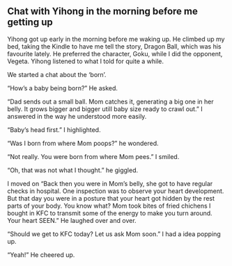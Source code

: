 ## Chat with Yihong in the morning before me getting up

Yihong got up early in the morning before me waking up. He climbed up my bed, taking the Kindle to have me tell the story, Dragon Ball, which was his favourite lately. He preferred the character, Goku, while I did the opponent, Vegeta. Yihong listened to what I told for quite a while. 

We started a chat about the ‘born’.

“How’s a baby being born?” He asked.

“Dad sends out a small ball. Mom catches it, generating a big one in her belly. It grows bigger and bigger utill baby size ready to crawl out.” I answered in the way he understood more easily.

“Baby’s head first.” I highlighted.

“Was I born from where Mom poops?” he wondered.

“Not really. You were born from where Mom pees.” I smiled.

“Oh, that was not what I thought.” he giggled.

I moved on “Back then you were in Mom’s belly, she got to have regular checks in hospital. One inspection was to observe your heart development. But that day you were in a posture that your heart got hidden by the rest parts of your body. You know what? Mom took bites of fried chichens I bought in KFC to transmit some of the energy to make you turn around. Your heart SEEN.”
He laughed over and over.

“Should we get to KFC today? Let us ask Mom soon.” I had a idea popping up.

“Yeah!” He cheered up.

